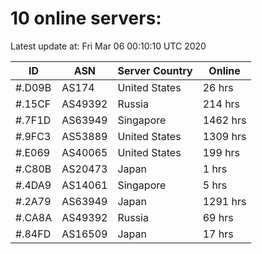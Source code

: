 # 10 online servers:

Latest update at: Fri Mar 06 00:10:10 UTC 2020

| ID | ASN | Server Country | Online |
| -- | --- | -------------- | ------ |
| #.D09B | AS174 | United States | 26 hrs |
| #.15CF | AS49392 | Russia | 214 hrs |
| #.7F1D | AS63949 | Singapore | 1462 hrs |
| #.9FC3 | AS53889 | United States | 1309 hrs |
| #.E069 | AS40065 | United States | 199 hrs |
| #.C80B | AS20473 | Japan | 1 hrs |
| #.4DA9 | AS14061 | Singapore | 5 hrs |
| #.2A79 | AS63949 | Japan | 1291 hrs |
| #.CA8A | AS49392 | Russia | 69 hrs |
| #.84FD | AS16509 | Japan | 17 hrs |

